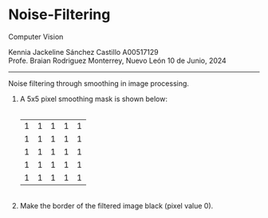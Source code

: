 # Noise-Filtering <br>
Computer Vision 

Kennia Jackeline Sánchez Castillo A00517129 <br>
Profe. Braian Rodriguez Monterrey, Nuevo León 10 de Junio, 2024

<hr>

Noise filtering through smoothing in image processing. <br>

<ol>
<li>A 5x5 pixel smoothing mask is shown below: </li> <br>
<table>
  <tr>
    <td>1</td>
    <td>1</td>
    <td>1</td>
    <td>1</td>
    <td>1</td>
  </tr>
  <tr>
    <td>1</td>
    <td>1</td>
    <td>1</td>
    <td>1</td>
    <td>1</td>
  </tr>
  <tr>
    <td>1</td>
    <td>1</td>
    <td>1</td>
    <td>1</td>
    <td>1</td>
  </tr>
  <tr>
    <td>1</td>
    <td>1</td>
    <td>1</td>
    <td>1</td>
    <td>1</td>
  </tr>
  <tr>
    <td>1</td>
    <td>1</td>
    <td>1</td>
    <td>1</td>
    <td>1</td>
  </tr>
</table>
<br>
<li>Make the border of the filtered image black (pixel value 0). </li>
</ol>
